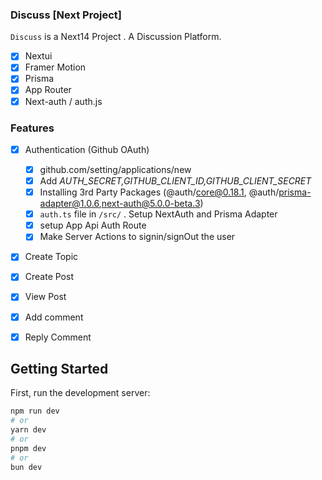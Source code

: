 ### Discuss [Next Project]

`Discuss` is a Next14 Project . A Discussion Platform.

- [x] Nextui
- [x] Framer Motion
- [x] Prisma
- [x] App Router 
- [x] Next-auth / auth.js

### Features
- [x] Authentication (Github OAuth)
   
     - [x] github.com/setting/applications/new
     - [x] Add *AUTH_SECRET,GITHUB_CLIENT_ID,GITHUB_CLIENT_SECRET*
     - [x] Installing 3rd Party Packages    (@auth/core@0.18.1, @auth/prisma-adapter@1.0.6,next-auth@5.0.0-beta.3)
     - [x] `auth.ts` file in `/src/` . Setup NextAuth and Prisma Adapter
     - [x] setup App Api Auth Route
     - [x] Make Server Actions to signin/signOut the user

- [x] Create Topic
- [x] Create Post
- [x] View Post
- [x] Add comment
- [x] Reply Comment

## Getting Started

First, run the development server:

```bash
npm run dev
# or
yarn dev
# or
pnpm dev
# or
bun dev
```